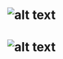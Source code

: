 # ![alt text](https://github.com/Kladmen228/Convert-.py-file-to-bat-or-exe-file/blob/master/images/window.png)
# ![alt text](https://github.com/Kladmen228/Convert-.py-file-to-bat-or-exe-file/blob/master/images/ban.png)
